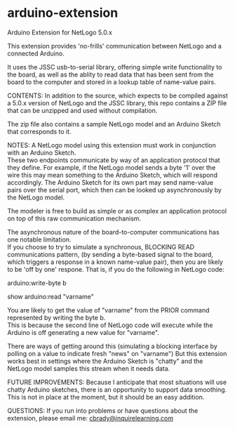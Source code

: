 arduino-extension
=================

Arduino Extension for NetLogo 5.0.x

This extension provides 'no-frills' communication between NetLogo and a connected Arduino.  

It uses the JSSC usb-to-serial library, offering simple write functionality to the board, as well as the ablity to read 
data that has been sent from the board to the computer and stored in a lookup table of name-value pairs.

CONTENTS:
In addition to the source, which expects to be compiled against a 5.0.x version of NetLogo and the JSSC library, 
this repo contains a ZIP file that can be unzipped and used without compilation.

The zip file also contains a sample NetLogo model and an Arduino Sketch that corresponds to it.  



NOTES:
A NetLogo model using this extension must work in conjunction with an Arduino Sketch.  
These two endpoints communicate by way of an 
application protocol that they define.  For example, if the NetLogo model sends a byte '1' over the wire 
this may mean something to the Arduino Sketch, which will respond accordingly.  The Arduino Sketch for its own part
may send name-value pairs over the serial port, which then can be looked up asynchronously by the NetLogo model.

The modeler is free to build as simple or as complex an application protocol on top of this raw communication mechanism.

The asynchronous nature of the board-to-computer communications has one notable limitation.  
If you choose to try to simulate a synchronous, BLOCKING READ communications pattern,
(by sending a byte-based signal to the board, which triggers a response in a known name-value pair), then
you are likely to be 'off by one' respone.  That is, if you do the following in NetLogo code:

arduino:write-byte b

show arduino:read "varname"

You are likely to get the value of "varname" from the PRIOR command represented by writing the byte b.  
This is because the second line of NetLogo code will execute while the Arduino is off generating a new value for "varname".

There are ways of getting around this (simulating a blocking interface by polling on a value to indicate fresh "news" on "varname")
But this extension works best in settings where the Arduino Sketch is "chatty" and the NetLogo model samples this stream when it needs data.


FUTURE IMPROVEMENTS:
Because I anticipate that most situations will use chatty Arduino sketches, there is an opportunity to support
data smoothing.  This is not in place at the moment, but it should be an easy addition.


QUESTIONS:
If you run into problems or have questions about the extension, please email me: cbrady@inquirelearning.com


